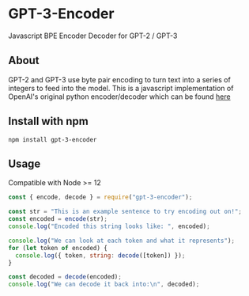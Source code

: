 # GPT-3-Encoder

Javascript BPE Encoder Decoder for GPT-2 / GPT-3

## About

GPT-2 and GPT-3 use byte pair encoding to turn text into a series of integers to feed into the model. This is a javascript implementation of OpenAI's original python encoder/decoder which can be found [here](https://github.com/openai/gpt-2)

## Install with npm

```
npm install gpt-3-encoder
```

## Usage

Compatible with Node >= 12

```js
const { encode, decode } = require("gpt-3-encoder");

const str = "This is an example sentence to try encoding out on!";
const encoded = encode(str);
console.log("Encoded this string looks like: ", encoded);

console.log("We can look at each token and what it represents");
for (let token of encoded) {
  console.log({ token, string: decode([token]) });
}

const decoded = decode(encoded);
console.log("We can decode it back into:\n", decoded);
```
